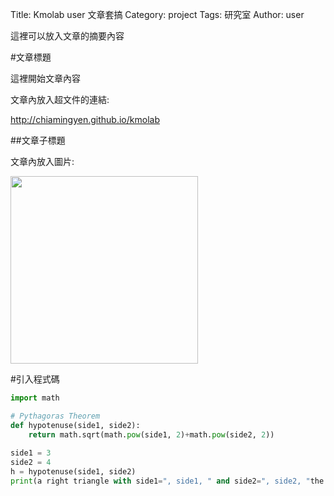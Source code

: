 Title: Kmolab user 文章套搞
Category: project
Tags: 研究室
Author: user

這裡可以放入文章的摘要內容

<!-- PELICAN_END_SUMMARY -->

#文章標題

這裡開始文章內容

文章內放入超文件的連結:

<http://chiamingyen.github.io/kmolab>

##文章子標題

文章內放入圖片:

<img src="https://copy.com/hKlyUMrfKX8DuWxZ" width="300"></img>

#引入程式碼

~~~python
import math

# Pythagoras Theorem
def hypotenuse(side1, side2):
    return math.sqrt(math.pow(side1, 2)+math.pow(side2, 2))
    
side1 = 3
side2 = 4
h = hypotenuse(side1, side2)
print(a right triangle with side1=", side1, " and side2=", side2, "the hypotenuse is:", h)
~~~
